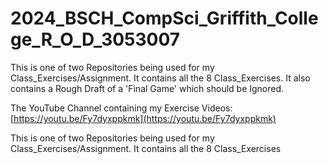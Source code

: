 # 2024_BSCH_CompSci_Griffith_College_R_O_D_3053007

This is one of two Repositories being used for my Class_Exercises/Assignment. It contains all the 8 Class_Exercises. It also contains a Rough Draft of a 'Final Game' which should be Ignored.

The YouTube Channel containing my Exercise Videos: [https://youtu.be/Fy7dyxppkmk](https://youtu.be/Fy7dyxppkmk)

This is one of two Repositories being used for my Class_Exercises/Assignment. It contains all the 8 Class_Exercises

